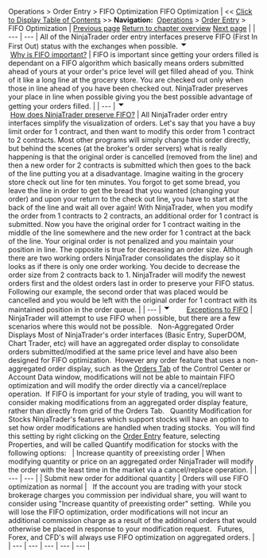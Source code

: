 ﻿
Operations \> Order Entry \> FIFO Optimization
FIFO Optimization
| \<\< [Click to Display Table of Contents](fifo_optimization.md) \>\> **Navigation:**     [Operations](operations-1.md) \> [Order Entry](order_entry-1.md) \> FIFO Optimization | [Previous page](order_state_definitions-1.md) [Return to chapter overview](order_entry-1.md) [Next page](working_with_forex-1.md) |
| --- | --- |
All of the NinjaTrader order entry interfaces preserve FIFO (First In First Out) status with the exchanges when possible.
![tog_minus](tog_minus-1.gif)        [Why is FIFO important?](javascript:HMToggle('toggle','WhyIsFifoImportant','WhyIsFifoImportant_ICON'))
| FIFO is important since getting your orders filled is dependant on a FIFO algorithm which basically means orders submitted ahead of yours at your order's price level will get filled ahead of you. Think of it like a long line at the grocery store. You are checked out only when those in line ahead of you have been checked out. NinjaTrader preserves your place in line when possible giving you the best possible advantage of getting your orders filled. |
| --- |
![tog_minus](tog_minus-1.gif)        [How does NinjaTrader preserve FIFO?](javascript:HMToggle('toggle','HowDoesproductnamePreserveFifo','HowDoesproductnamePreserveFifo_ICON'))
| All NinjaTrader order entry interfaces simplify the visualization of orders. Let's say that you have a buy limit order for 1 contract, and then want to modify this order from 1 contract to 2 contracts. Most other programs will simply change this order directly, but behind the scenes (at the broker's order servers) what is really happening is that the original order is cancelled (removed from the line) and then a new order for 2 contracts is submitted which then goes to the back of the line putting you at a disadvantage. Imagine waiting in the grocery store check out line for ten minutes. You forgot to get some bread, you leave the line in order to get the bread that you wanted (changing your order) and upon your return to the check out line, you have to start at the back of the line and wait all over again! With NinjaTrader, when you modify the order from 1 contracts to 2 contracts, an additional order for 1 contract is submitted. Now you have the original order for 1 contract waiting in the middle of the line somewhere and the new order for 1 contract at the back of the line. Your original order is not penalized and you maintain your position in line. The opposite is true for decreasing an order size. Although there are two working orders NinjaTrader consolidates the display so it looks as if there is only one order working. You decide to decrease the order size from 2 contracts back to 1\. NinjaTrader will modify the newest orders first and the oldest orders last in order to preserve your FIFO status. Following our example, the second order that was placed would be cancelled and you would be left with the original order for 1 contract with its maintained position in the order queue. |
| --- |
![tog_minus](tog_minus-1.gif)        [Exceptions to FIFO](javascript:HMToggle('toggle','ExceptionsToFifo','ExceptionsToFifo_ICON'))
| NinjaTrader will attempt to use FIFO when possible, but there are a few scenarios where this would not be possible.   Non\-Aggregated Order Displays Most of NinjaTrader's order interfaces (Basic Entry, SuperDOM, Chart Trader, etc) will have an aggregated order display to consolidate orders submitted/modified at the same price level and have also been designed for FIFO optimization.  However any order feature that uses a non\-aggregated order display, such as the [Orders Tab](orders_tab-1.md) of the Control Center or Account Data window, modifications will not be able to maintain FIFO optimization and will modify the order directly via a cancel/replace operation.  If FIFO is important for your style of trading, you will want to consider making modifications from an aggregated order display feature, rather than directly from grid of the Orders Tab.   Quantity Modification for Stocks NinjaTrader's features which support stocks will have an option to set how order modifications are handled when trading stocks.  You will find this setting by right clicking on the [Order Entry](order_entry-1.md) feature, selecting Properties, and will be called Quantify modification for stocks with the following options:     | Increase quantity of preexisting order | When modifying quantity or price on an aggregated order NinjaTrader will modify the order with the least time in the market via a cancel/replace operation. | | --- | --- | | Submit new order for additional quantity | Orders will use FIFO optimization as normal |      If the account you are trading with your stock brokerage charges you commission per individual share, you will want to consider using "Increase quantity of preexisting order" setting.  While you will lose the FIFO optimization, order modifications will not incur an additional commission charge as a result of the additional orders that would otherwise be placed in response to your modification request.   Futures, Forex, and CFD's will always use FIFO optimization on aggregated orders. |
| --- | --- | --- | --- | --- |
